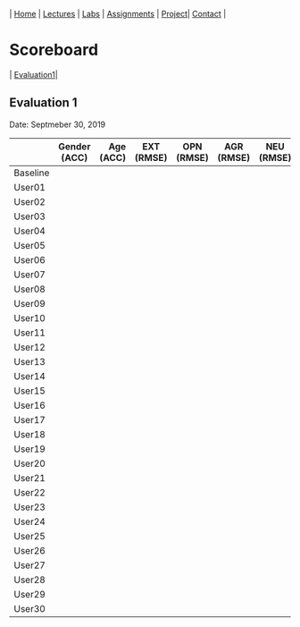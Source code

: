 | [Home](index.md) | [Lectures](lectures.md) | [Labs](labs.md) | [Assignments](assignments.md) | [Project](project.md)| [Contact](contact.md) |


# Scoreboard

| [Evaluation1](scores/evaluatio1.md)|

## Evaluation 1

Date: Septmeber 30, 2019

|       | Gender (ACC) | Age (ACC) | EXT (RMSE) | OPN (RMSE) | AGR (RMSE) | NEU (RMSE) | CON (RMSE) |
|-------|--------------|----------:|------------|------------|------------|------------|------------|
| Baseline |              |           |            |            |            |            |            |
| User01 |              |           |            |            |            |            |            |
| User02 |              |           |            |            |            |            |            |
| User03 |              |           |            |            |            |            |            |
| User04 |              |           |            |            |            |            |            |
| User05 |              |           |            |            |            |            |            |
| User06 |              |           |            |            |            |            |            |
| User07 |              |           |            |            |            |            |            |
| User08 |              |           |            |            |            |            |            |
| User09 |              |           |            |            |            |            |            |
| User10 |              |           |            |            |            |            |            |
| User11 |              |           |            |            |            |            |            |
| User12 |              |           |            |            |            |            |            |
| User13 |              |           |            |            |            |            |            |
| User14 |              |           |            |            |            |            |            |
| User15 |              |           |            |            |            |            |            |
| User16 |              |           |            |            |            |            |            |
| User17 |              |           |            |            |            |            |            |
| User18 |              |           |            |            |            |            |            |
| User19 |              |           |            |            |            |            |            |
| User20 |              |           |            |            |            |            |            |
| User21 |              |           |            |            |            |            |            |
| User22 |              |           |            |            |            |            |            |
| User23 |              |           |            |            |            |            |            |
| User24 |              |           |            |            |            |            |            |
| User25 |              |           |            |            |            |            |            |
| User26 |              |           |            |            |            |            |            |
| User27 |              |           |            |            |            |            |            |
| User28 |              |           |            |            |            |            |            |
| User29 |              |           |            |            |            |            |            |
| User30 |              |           |            |            |            |            |            |

